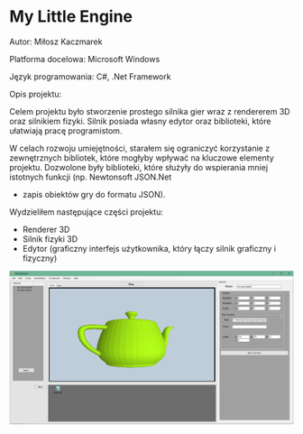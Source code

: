# My Little Engine

Autor: Miłosz Kaczmarek

Platforma docelowa: Microsoft Windows

Język programowania: C#, .Net Framework

Opis projektu:

Celem projektu było stworzenie prostego silnika gier wraz z rendererem 3D oraz
silnikiem fizyki. Silnik posiada własny edytor oraz biblioteki, które ułatwiają pracę
programistom.

W celach rozwoju umiejętności, starałem się ograniczyć korzystanie z
zewnętrznych bibliotek, które mogłyby wpływać na kluczowe elementy projektu. Dozwolone
były biblioteki, które służyły do wspierania mniej istotnych funkcji (np. Newtonsoft JSON.Net

- zapis obiektów gry do formatu JSON).

Wydzieliłem następujące części projektu:
- Renderer 3D
- Silnik fizyki 3D
- Edytor (graficzny interfejs użytkownika, który łączy silnik graficzny i fizyczny)

![Test Image 4](https://github.com/kaczmarekmilosz94/MyLittleEngine/blob/master/mle.png?raw=true)
